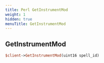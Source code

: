 ```yaml
---
title: Perl GetInstrumentMod
weight: 1
hidden: true
menuTitle: GetInstrumentMod
---
```

## GetInstrumentMod
```perl
$client->GetInstrumentMod(uint16 spell_id)
```